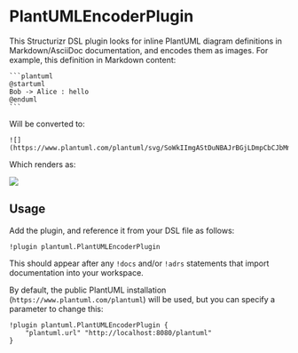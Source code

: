# PlantUMLEncoderPlugin

This Structurizr DSL plugin looks for inline PlantUML diagram definitions in Markdown/AsciiDoc documentation,
and encodes them as images. For example, this definition in Markdown content:

````
```plantuml
@startuml
Bob -> Alice : hello
@enduml
``` 
````

Will be converted to:

```
![](https://www.plantuml.com/plantuml/svg/SoWkIImgAStDuNBAJrBGjLDmpCbCJbMmKiX8pSd9vt98pKi1IW80)
```

Which renders as:

![](https://www.plantuml.com/plantuml/svg/SoWkIImgAStDuNBAJrBGjLDmpCbCJbMmKiX8pSd9vt98pKi1IW80)

## Usage

Add the plugin, and reference it from your DSL file as follows:

```
!plugin plantuml.PlantUMLEncoderPlugin
```

This should appear after any `!docs` and/or `!adrs` statements that import documentation into your workspace.

By default, the public PlantUML installation (`https://www.plantuml.com/plantuml`) will be used, but you can specify a parameter to change this:

```
!plugin plantuml.PlantUMLEncoderPlugin {
    "plantuml.url" "http://localhost:8080/plantuml"
}
```


